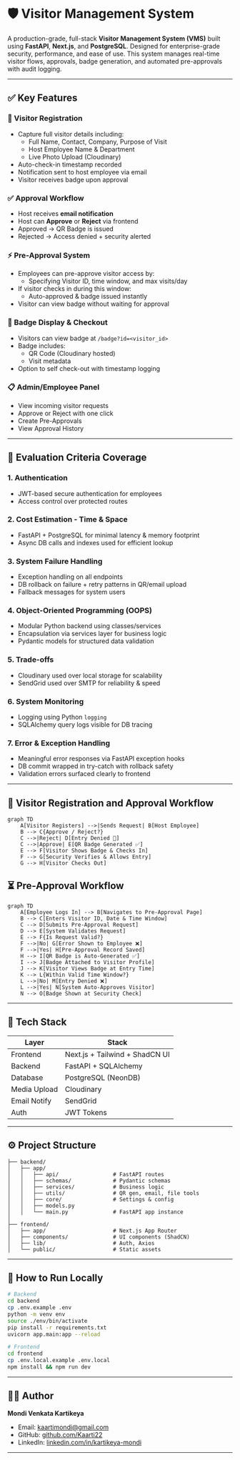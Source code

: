 # 🛡️ Visitor Management System

A production-grade, full-stack **Visitor Management System (VMS)** built using **FastAPI**, **Next.js**, and **PostgreSQL**. Designed for enterprise-grade security, performance, and ease of use. This system manages real-time visitor flows, approvals, badge generation, and automated pre-approvals with audit logging.

---

## ✅ Key Features

### 👤 Visitor Registration
- Capture full visitor details including:
  - Full Name, Contact, Company, Purpose of Visit
  - Host Employee Name & Department
  - Live Photo Upload (Cloudinary)
- Auto-check-in timestamp recorded
- Notification sent to host employee via email
- Visitor receives badge upon approval

### ✅ Approval Workflow
- Host receives **email notification**
- Host can **Approve** or **Reject** via frontend
- Approved → QR Badge is issued
- Rejected → Access denied + security alerted

### ⚡ Pre-Approval System
- Employees can pre-approve visitor access by:
  - Specifying Visitor ID, time window, and max visits/day
- If visitor checks in during this window:
  - Auto-approved & badge issued instantly
- Visitor can view badge without waiting for approval

### 🧾 Badge Display & Checkout
- Visitors can view badge at `/badge?id=<visitor_id>`
- Badge includes:
  - QR Code (Cloudinary hosted)
  - Visit metadata
- Option to self check-out with timestamp logging

### 📋 Admin/Employee Panel
- View incoming visitor requests
- Approve or Reject with one click
- Create Pre-Approvals
- View Approval History

---

## 🧠 Evaluation Criteria Coverage

### 1. Authentication
- JWT-based secure authentication for employees
- Access control over protected routes

### 2. Cost Estimation - Time & Space
- FastAPI + PostgreSQL for minimal latency & memory footprint
- Async DB calls and indexes used for efficient lookup

### 3. System Failure Handling
- Exception handling on all endpoints
- DB rollback on failure + retry patterns in QR/email upload
- Fallback messages for system users

### 4. Object-Oriented Programming (OOPS)
- Modular Python backend using classes/services
- Encapsulation via services layer for business logic
- Pydantic models for structured data validation

### 5. Trade-offs
- Cloudinary used over local storage for scalability
- SendGrid used over SMTP for reliability & speed

### 6. System Monitoring
- Logging using Python `logging`
- SQLAlchemy query logs visible for DB tracing

### 7. Error & Exception Handling
- Meaningful error responses via FastAPI exception hooks
- DB commit wrapped in try-catch with rollback safety
- Validation errors surfaced clearly to frontend

---

## 🧭 Visitor Registration and Approval Workflow

```mermaid
graph TD
    A[Visitor Registers] -->|Sends Request| B[Host Employee]
    B --> C{Approve / Reject?}
    C -->|Reject| D[Entry Denied 🚫]
    C -->|Approve| E[QR Badge Generated ✅]
    E --> F[Visitor Shows Badge & Checks In]
    F --> G[Security Verifies & Allows Entry]
    G --> H[Visitor Checks Out]
```

## ⏳ Pre-Approval Workflow

```mermaid
graph TD
    A[Employee Logs In] --> B[Navigates to Pre-Approval Page]
    B --> C[Enters Visitor ID, Date & Time Window]
    C --> D[Submits Pre-Approval Request]
    D --> E[System Validates Request]
    E --> F{Is Request Valid?}
    F -->|No| G[Error Shown to Employee ❌]
    F -->|Yes| H[Pre-Approval Record Saved]
    H --> I[QR Badge is Auto-Generated ✅]
    I --> J[Badge Attached to Visitor Profile]
    J --> K[Visitor Views Badge at Entry Time]
    K --> L{Within Valid Time Window?}
    L -->|No| M[Entry Denied ❌]
    L -->|Yes| N[System Auto-Approves Visitor]
    N --> O[Badge Shown at Security Check]
```

---

## 🧩 Tech Stack

| Layer        | Stack                         |
|--------------|-------------------------------|
| Frontend     | Next.js + Tailwind + ShadCN UI|
| Backend      | FastAPI + SQLAlchemy          |
| Database     | PostgreSQL (NeonDB)           |
| Media Upload | Cloudinary                    |
| Email Notify | SendGrid                      |
| Auth         | JWT Tokens                    |

---

## ⚙️ Project Structure

```
├── backend/
│   ├── app/
│   │   ├── api/                 # FastAPI routes
│   │   ├── schemas/             # Pydantic schemas
│   │   ├── services/            # Business logic
│   │   ├── utils/               # QR gen, email, file tools
│   │   ├── core/                # Settings & config
│   │   ├── models.py
│   │   └── main.py              # FastAPI app instance
│
├── frontend/
│   ├── app/                     # Next.js App Router
│   ├── components/              # UI components (ShadCN)
│   ├── lib/                     # Auth, Axios
│   └── public/                  # Static assets
```

---

## 🚀 How to Run Locally

```bash
# Backend
cd backend
cp .env.example .env
python -m venv env
source ./env/bin/activate
pip install -r requirements.txt
uvicorn app.main:app --reload

# Frontend
cd frontend
cp .env.local.example .env.local
npm install && npm run dev
```

---

## 👨‍💻 Author

**Mondi Venkata Kartikeya**  
- Email: kaartimondi@gmail.com
- GitHub: [github.com/Kaarti22](https://github.com/Kaarti22)  
- LinkedIn: [linkedin.com/in/kartikeya-mondi](https://www.linkedin.com/in/kartikeya-mondi-1b429325a/)

---
